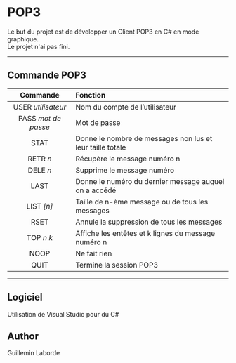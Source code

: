# POP3
Le but du projet est de développer un Client POP3 en C# en mode graphique. <br>
Le projet n'ai pas fini.
___
## Commande POP3

| Commande | Fonction |
| :--: | :-- |
| USER *utilisateur* | Nom du compte de l’utilisateur |
| PASS *mot de passe*|Mot de passe |
| STAT |Donne le nombre de messages non lus et leur taille totale|
| RETR *n*|Récupère le message numéro n |
| DELE *n*|Supprime le message numéro |
| LAST |Donne le numéro du dernier message auquel on a accédé |
| LIST *[n]*|Taille de n-ème message ou de tous les messages |
| RSET |Annule la suppression de tous les messages |
| TOP *n* *k* |Affiche les entêtes et k lignes du message numéro n |
| NOOP |Ne fait rien |
| QUIT |Termine la session POP3 |
___
## Logiciel
Utilisation de Visual Studio pour du C#


## Author
Guillemin Laborde
